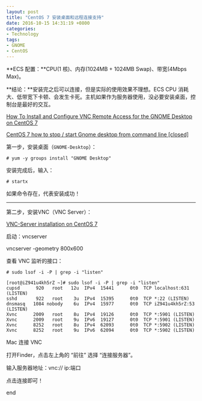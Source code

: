 ```yaml
---
layout: post
title: "CentOS 7 安装桌面和远程连接支持"
date: 2016-10-15 14:31:19 +0800
categories:
- Technology
tags:
- GNOME
- CentOS
---
```


**ECS 配置：**CPU(1 核)、内存(1024MB + 1024MB Swap)、带宽(4Mbps Max)。

**结论：**安装完之后可以连接，但是实际的使用效果不理想。ECS CPU 消耗大、低带宽下卡顿、会发生卡死。主机如果作为服务器使用，没必要安装桌面，控制台是最好的交互。

<!-- more -->

[How To Install and Configure VNC Remote Access for the GNOME Desktop on CentOS 7](https://www.digitalocean.com/community/tutorials/how-to-install-and-configure-vnc-remote-access-for-the-gnome-desktop-on-centos-7)

[CentOS 7 how to stop / start Gnome desktop from command line [closed]](http://stackoverflow.com/questions/39012285/centos-7-how-to-stop-start-gnome-desktop-from-command-line)

第一步，安装桌面（`GNOME-Desktop`）：

```
# yum -y groups install "GNOME Desktop" 
```
安装完成后，输入：

```
# startx 
```

如果命令存在，代表安装成功！

----

第二步，安装VNC（VNC Server）：

[VNC-Server installation on CentOS 7](https://www.howtoforge.com/vnc-server-installation-on-centos-7)

启动：vncserver

vncserver -geometry 800x600

查看 VNC 监听的接口：

```	
# sudo lsof -i -P | grep -i "listen"

```

```
[root@iZ941u4kh5rZ ~]# sudo lsof -i -P | grep -i "listen"
cupsd      920   root   12u  IPv4  15441      0t0  TCP localhost:631 (LISTEN)
sshd       922   root    3u  IPv4  15395      0t0  TCP *:22 (LISTEN)
dnsmasq   1084 nobody    6u  IPv4  15977      0t0  TCP iZ941u4kh5rZ:53 (LISTEN)
Xvnc      2009   root    8u  IPv4  19126      0t0  TCP *:5901 (LISTEN)
Xvnc      2009   root    9u  IPv6  19127      0t0  TCP *:5901 (LISTEN)
Xvnc      8252   root    8u  IPv4  62093      0t0  TCP *:5902 (LISTEN)
Xvnc      8252   root    9u  IPv6  62094      0t0  TCP *:5902 (LISTEN)
```


Mac 连接 VNC

打开Finder，点击左上角的 “前往” 选择 “连接服务器”。

输入服务器地址：vnc:// ip:端口

点击连接即可！

end








